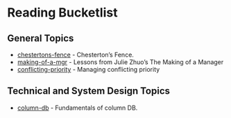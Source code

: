 # Reading Bucketlist

## General Topics

- [chestertons-fence] - Chesterton’s Fence.
- [making-of-a-mgr] - Lessons from Julie Zhuo’s The Making of a Manager
- [conflicting-priority] - Managing conflicting priority

## Technical and System Design Topics

- [column-db] - Fundamentals of column DB.

[chestertons-fence]: https://fs.blog/chestertons-fence/
[column-db]: https://blog.acolyer.org/2018/09/26/the-design-and-implementation-of-modern-column-oriented-database-systems/
[making-of-a-mgr]: https://fellow.app/blog/management/julie-zhuo-the-making-of-a-manager/?v2=1
[conflicting-priority]: https://leaddev.com/process/navigating-competing-priorities-engineer
